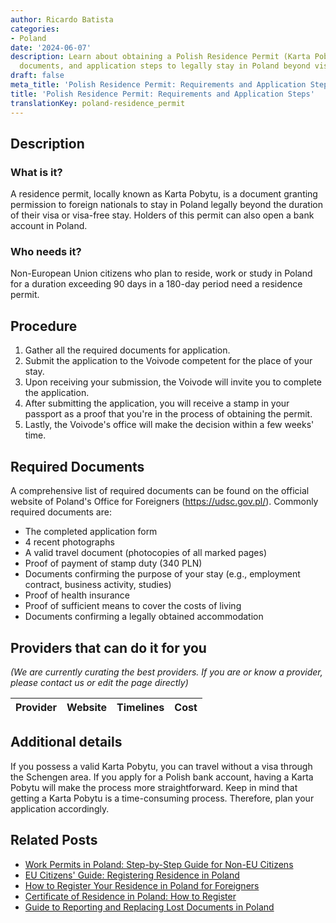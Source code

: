 ```yaml
---
author: Ricardo Batista
categories:
- Poland
date: '2024-06-07'
description: Learn about obtaining a Polish Residence Permit (Karta Pobytu), necessary
  documents, and application steps to legally stay in Poland beyond visa limits.
draft: false
meta_title: 'Polish Residence Permit: Requirements and Application Steps'
title: 'Polish Residence Permit: Requirements and Application Steps'
translationKey: poland-residence_permit
---
```


## Description

### What is it?
A residence permit, locally known as Karta Pobytu, is a document granting permission to foreign nationals to stay in Poland legally beyond the duration of their visa or visa-free stay. Holders of this permit can also open a bank account in Poland.

### Who needs it?
Non-European Union citizens who plan to reside, work or study in Poland for a duration exceeding 90 days in a 180-day period need a residence permit. 

## Procedure 

1. Gather all the required documents for application.
2. Submit the application to the Voivode competent for the place of your stay.
3. Upon receiving your submission, the Voivode will invite you to complete the application.
4. After submitting the application, you will receive a stamp in your passport as a proof that you're in the process of obtaining the permit.
5. Lastly, the Voivode's office will make the decision within a few weeks' time. 

## Required Documents 

A comprehensive list of required documents can be found on the official website of Poland's Office for Foreigners (https://udsc.gov.pl/). Commonly required documents are:

- The completed application form
- 4 recent photographs
- A valid travel document (photocopies of all marked pages)
- Proof of payment of stamp duty (340 PLN)
- Documents confirming the purpose of your stay (e.g., employment contract, business activity, studies)
- Proof of health insurance
- Proof of sufficient means to cover the costs of living
- Documents confirming a legally obtained accommodation 

## Providers that can do it for you

_(We are currently curating the best providers. If you are or know a provider, please contact us or edit the page directly)_

| Provider        |     Website     |     Timelines    |       Cost      |
| :-------------: | :-------------: |  :-------------: | :-------------: |

## Additional details

If you possess a valid Karta Pobytu, you can travel without a visa through the Schengen area. If you apply for a Polish bank account, having a Karta Pobytu will make the process more straightforward. Keep in mind that getting a Karta Pobytu is a time-consuming process. Therefore, plan your application accordingly.
## Related Posts

- [Work Permits in Poland: Step-by-Step Guide for Non-EU Citizens](https://tramitit.com/guides/poland/work_permit_for_foreigners/)
- [EU Citizens' Guide: Registering Residence in Poland](https://tramitit.com/guides/poland/registration_of_residence_for_eu_citizens/)
- [How to Register Your Residence in Poland for Foreigners](https://tramitit.com/guides/poland/registering_the_residence_of_a_foreigner/)
- [Certificate of Residence in Poland: How to Register](https://tramitit.com/guides/poland/certificate_of_registration_of_residence/)
- [Guide to Reporting and Replacing Lost Documents in Poland](https://tramitit.com/guides/poland/report_of_lost_documents/)